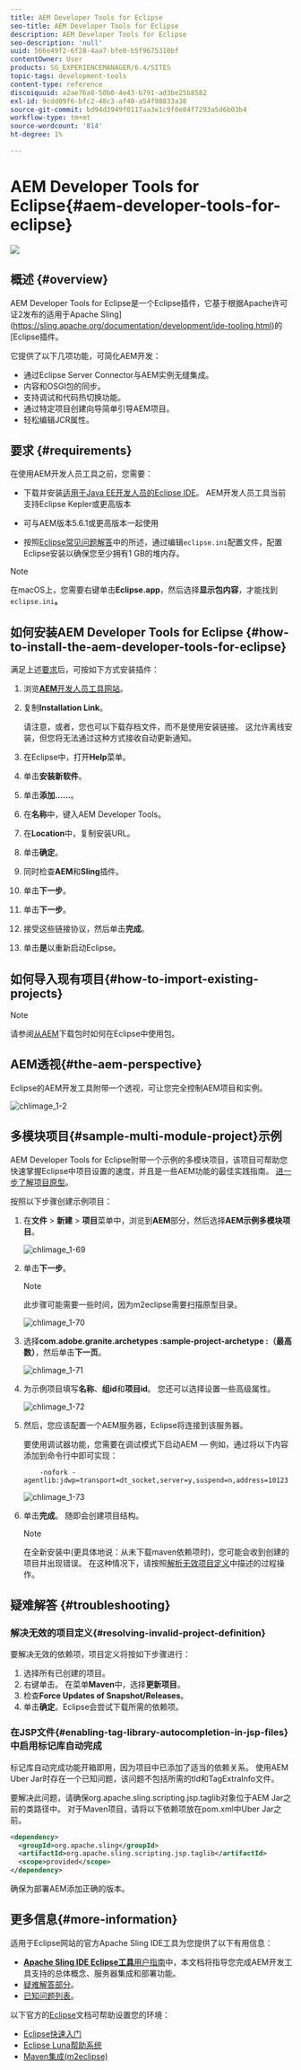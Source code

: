 ```yaml
---
title: AEM Developer Tools for Eclipse
seo-title: AEM Developer Tools for Eclipse
description: AEM Developer Tools for Eclipse
seo-description: 'null'
uuid: 566e49f2-6f28-4aa7-bfe0-b5f9675310bf
contentOwner: User
products: SG_EXPERIENCEMANAGER/6.4/SITES
topic-tags: development-tools
content-type: reference
discoiquuid: a2ae76a8-50b0-4e43-b791-ad3be25b8582
exl-id: 9cdd09f6-bfc2-48c3-af40-a54f98833a38
source-git-commit: bd94d3949f0117aa3e1c9f0e84f7293a5d6b03b4
workflow-type: tm+mt
source-wordcount: '814'
ht-degree: 1%

---
```


# AEM Developer Tools for Eclipse{#aem-developer-tools-for-eclipse}

![](do-not-localize/chlimage_1-9.png)

## 概述 {#overview}

AEM Developer Tools for Eclipse是一个Eclipse插件，它基于根据Apache许可证2发布的适用于Apache Sling](https://sling.apache.org/documentation/development/ide-tooling.html)的[Eclipse插件。

它提供了以下几项功能，可简化AEM开发：

* 通过Eclipse Server Connector与AEM实例无缝集成。
* 内容和OSGI包的同步。
* 支持调试和代码热切换功能。
* 通过特定项目创建向导简单引导AEM项目。
* 轻松编辑JCR属性。

## 要求 {#requirements}

在使用AEM开发人员工具之前，您需要：

* 下载并安装[适用于Java EE开发人员的Eclipse IDE](https://eclipse.org/downloads/packages/eclipse-ide-java-ee-developers/lunar)。 AEM开发人员工具当前支持Eclipse Kepler或更高版本

* 可与AEM版本5.6.1或更高版本一起使用
* 按照[Eclipse常见问题解答](https://wiki.eclipse.org/FAQ_How_do_I_increase_the_heap_size_available_to_Eclipse%3F)中的所述，通过编辑`eclipse.ini`配置文件，配置Eclipse安装以确保您至少拥有1 GB的堆内存。

>[!NOTE]
>
>在macOS上，您需要右键单击&#x200B;**Eclipse.app**，然后选择&#x200B;**显示包内容**，才能找到&#x200B;`eclipse.ini`**。**

## 如何安装AEM Developer Tools for Eclipse {#how-to-install-the-aem-developer-tools-for-eclipse}

满足上述[要求](#requirements)后，可按如下方式安装插件：

1. 浏览&#x200B;[**AEM**&#x200B;开发人员工具网站](https://eclipse.adobe.com/aem/dev-tools/)。

1. 复制&#x200B;**Installation Link**。

   请注意，或者，您也可以下载存档文件，而不是使用安装链接。 这允许离线安装，但您将无法通过这种方式接收自动更新通知。

1. 在Eclipse中，打开&#x200B;**Help**&#x200B;菜单。
1. 单击&#x200B;**安装新软件**。
1. 单击&#x200B;**添加……**。
1. 在&#x200B;**名称**&#x200B;中，键入AEM Developer Tools。
1. 在&#x200B;**Location**&#x200B;中，复制安装URL。
1. 单击&#x200B;**确定**。
1. 同时检查&#x200B;**AEM**&#x200B;和&#x200B;**Sling**&#x200B;插件。
1. 单击&#x200B;**下一步**。
1. 单击&#x200B;**下一步**。
1. 接受这些链接协议，然后单击&#x200B;**完成**。
1. 单击&#x200B;**是**&#x200B;以重新启动Eclipse。

## 如何导入现有项目{#how-to-import-existing-projects}

>[!NOTE]
>
>请参阅[从AEM](https://stackoverflow.com/questions/29699726/how-to-work-with-a-bundle-in-eclipse-when-it-was-downloaded-from-aem/29705407#29705407)下载包时如何在Eclipse中使用包。

## AEM透视{#the-aem-perspective}

Eclipse的AEM开发工具附带一个透视，可让您完全控制AEM项目和实例。

![chlimage_1-2](assets/chlimage_1-2.jpeg)

## 多模块项目{#sample-multi-module-project}示例

AEM Developer Tools for Eclipse附带一个示例的多模块项目，该项目可帮助您快速掌握Eclipse中项目设置的速度，并且是一些AEM功能的最佳实践指南。 [进一步了解项目原型](https://github.com/Adobe-Marketing-Cloud/aem-project-archetype)。

按照以下步骤创建示例项目：

1. 在&#x200B;**文件** > **新建** > **项目**&#x200B;菜单中，浏览到&#x200B;**AEM**&#x200B;部分，然后选择&#x200B;**AEM示例多模块项目**。

   ![chlimage_1-69](assets/chlimage_1-69.png)

1. 单击&#x200B;**下一步**。

   >[!NOTE]
   >
   >此步骤可能需要一些时间，因为m2eclipse需要扫描原型目录。

   ![chlimage_1-70](assets/chlimage_1-70.png)

1. 选择&#x200B;**com.adobe.granite.archetypes :sample-project-archetype :（最高数）**，然后单击&#x200B;**下一页**。

   ![chlimage_1-71](assets/chlimage_1-71.png)

1. 为示例项目填写&#x200B;**名称**、**组id**&#x200B;和&#x200B;**项目id**。 您还可以选择设置一些高级属性。

   ![chlimage_1-72](assets/chlimage_1-72.png)

1. 然后，您应该配置一个AEM服务器，Eclipse将连接到该服务器。

   要使用调试器功能，您需要在调试模式下启动AEM — 例如，通过将以下内容添加到命令行中即可实现：

   ```
       -nofork -agentlib:jdwp=transport=dt_socket,server=y,suspend=n,address=10123
   ```

   ![chlimage_1-73](assets/chlimage_1-73.png)

1. 单击&#x200B;**完成**。 随即会创建项目结构。

   >[!NOTE]
   >
   >在全新安装中(更具体地说：从未下载maven依赖项时)，您可能会收到创建的项目并出现错误。 在这种情况下，请按照[解析无效项目定义](#resolving-invalid-project-definition)中描述的过程操作。

## 疑难解答 {#troubleshooting}

### 解决无效的项目定义{#resolving-invalid-project-definition}

要解决无效的依赖项，项目定义将按如下步骤进行：

1. 选择所有已创建的项目。
1. 右键单击。 在菜单&#x200B;**Maven**&#x200B;中，选择&#x200B;**更新项目**。
1. 检查&#x200B;**Force Updates of Snapshot/Releases**。
1. 单击&#x200B;**确定**。Eclipse会尝试下载所需的依赖项。

### 在JSP文件{#enabling-tag-library-autocompletion-in-jsp-files}中启用标记库自动完成

标记库自动完成功能开箱即用，因为项目中已添加了适当的依赖关系。 使用AEM Uber Jar时存在一个已知问题，该问题不包括所需的tld和TagExtraInfo文件。

要解决此问题，请确保org.apache.sling.scripting.jsp.taglib对象位于AEM Jar之前的类路径中。 对于Maven项目，请将以下依赖项放在pom.xml中Uber Jar之前。

```xml
<dependency>
  <groupId>org.apache.sling</groupId>
  <artifactId>org.apache.sling.scripting.jsp.taglib</artifactId>
  <scope>provided</scope>
</dependency>
```

确保为部署AEM添加正确的版本。

## 更多信息{#more-information}

适用于Eclipse网站的官方Apache Sling IDE工具为您提供了以下有用信息：

* [**Apache Sling IDE Eclipse工具**&#x200B;用户指南](https://sling.apache.org/documentation/development/ide-tooling.html)中，本文档将指导您完成AEM开发工具支持的总体概念、服务器集成和部署功能。
* [疑难解答部分](https://sling.apache.org/documentation/development/ide-tooling.html#troubleshooting)。
* [已知问题列表](https://sling.apache.org/documentation/development/ide-tooling.html#known-issues)。

以下官方的[Eclipse](https://eclipse.org/)文档可帮助设置您的环境：

* [Eclipse快速入门](https://eclipse.org/users/)
* [Eclipse Luna帮助系统](https://help.eclipse.org/luna/index.jsp)
* [Maven集成(m2eclipse)](https://www.eclipse.org/m2e/)
